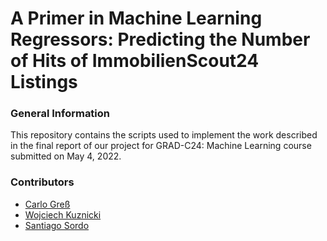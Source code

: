 # A Primer in Machine Learning Regressors: Predicting the Number of Hits of ImmobilienScout24 Listings

### General Information 

This repository contains the scripts used to implement the work described in the final report of our project for GRAD-C24: Machine Learning course submitted on May 4, 2022.

### Contributors

- [Carlo Greß](https://github.com/carlo-gress)
- [Wojciech Kuznicki](https://github.com/wkuznicki)
- [Santiago Sordo](https://github.com/odros)

